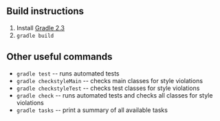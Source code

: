 ## Build instructions

1. Install [Gradle 2.3](https://services.gradle.org/distributions/gradle-2.3-bin.zip)
2. `gradle build`

## Other useful commands

* `gradle test` -- runs automated tests
* `gradle checkstyleMain` -- checks main classes for style violations
* `gradle checkstyleTest` -- checks test classes for style violations
* `gradle check` -- runs automated tests and checks all classes for style violations
* `gradle tasks` -- print a summary of all available tasks
